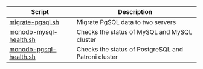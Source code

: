 | Script | Description |
|--|--|
| [migrate-pgsql.sh](https://github.com/monobilisim/mono.sh/blob/main/monodb/migrate-pgsql.sh) | Migrate PgSQL data to two servers |
| [monodb-mysql-health.sh](https://github.com/monobilisim/mono.sh/blob/main/monodb/monodb-mysql-health.sh) | Checks the status of MySQL and MySQL cluster |
| [monodb-pgsql-health.sh](https://github.com/monobilisim/mono.sh/blob/main/monodb/monodb-pgsql-health.sh) | Checks the status of PostgreSQL and Patroni cluster |
